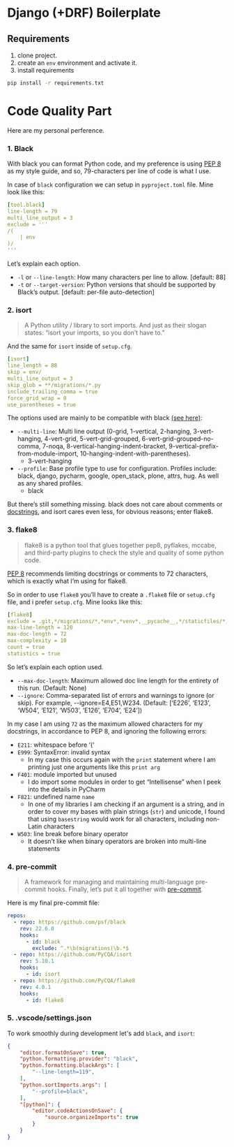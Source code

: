 # Django (+DRF) Boilerplate
## Requirements
1. clone project. 
2. create an `env` environment and activate it.
3. install requirements
```bash
pip install -r requirements.txt
```

Code Quality Part
======
Here are my personal perference.
### 1. Black
With black you can format Python code, and my preference is using [PEP 8](https://www.python.org/dev/peps/pep-0008/) as my style guide, and so, 79-characters per line of code is what I use.

In case of `black` configuration we can setup in `pyproject.toml` file. Mine look like this:
```yaml
[tool.black]
line-length = 79
multi_line_output = 3
exclude = '''
/(
    | env
)/
'''
```

Let’s explain each option.

* `-l` or `--line-length`: How many characters per line to allow. [default: 88]
* `-t` or `--target-version`: Python versions that should be supported by Black’s output. [default: per-file auto-detection]

### 2. isort
> A Python utility / library to sort imports.
And just as their slogan states: “isort your imports, so you don’t have to.”

And the same for `isort` inside of `setup.cfg`.

```yaml
[isort]
line_length = 88
skip = env/
multi_line_output = 3
skip_glob = **/migrations/*.py
include_trailing_comma = true
force_grid_wrap = 0
use_parentheses = true
```

The options used are mainly to be compatible with black [(see here)](https://pycqa.github.io/isort/docs/configuration/black_compatibility/):

* `--multi-line`: Multi line output (0-grid, 1-vertical, 2-hanging, 3-vert-hanging, 4-vert-grid, 5-vert-grid-grouped, 6-vert-grid-grouped-no-comma, 7-noqa, 8-vertical-hanging-indent-bracket, 9-vertical-prefix-from-module-import, 10-hanging-indent-with-parentheses).
    * 3-vert-hanging
* `--profile`: Base profile type to use for configuration. Profiles include: black, django, pycharm, google, open_stack, plone, attrs, hug. As well as any shared profiles.
    * black

But there’s still something missing. black does not care about comments or [docstrings](https://www.python.org/dev/peps/pep-0257/), and isort cares even less, for obvious reasons; enter flake8.

### 3. flake8
> flake8 is a python tool that glues together pep8, pyflakes, mccabe, and third-party plugins to check the style and quality of some python code.

[PEP 8](https://www.python.org/dev/peps/pep-0008/) recommends limiting docstrings or comments to 72 characters, which is exactly what I’m using for flake8.

So in order to use `flake8` you’ll have to create a `.flake8` file or `setup.cfg` file, and i prefer `setup.cfg`. Mine looks like this:

```yaml
[flake8]
exclude = .git,*/migrations/*,*env*,*venv*,__pycache__,*/staticfiles/*,*/mediafiles/*
max-line-length = 120
max-doc-length = 72
max-complexity = 10
count = true
statistics = true
```

So let’s explain each option used.

* `--max-doc-length`: Maximum allowed doc line length for the entirety of this run. (Default: None)
* `--ignore`: Comma-separated list of errors and warnings to ignore (or skip). For example, --ignore=E4,E51,W234. (Default: [‘E226’, ‘E123’, ‘W504’, ‘E121’, ‘W503’, ‘E126’, ‘E704’, ‘E24’])

In my case I am using `72` as the maximum allowed characters for my docstrings, in accordance to PEP 8, and ignoring the following errors:

* `E211`: whitespace before ‘(‘
* `E999`: SyntaxError: invalid syntax
    * In my case this occurs again with the `print` statement where I am printing just one arguments like this `print arg`
* `F401`: module imported but unused
    * I do import some modules in order to get “Intellisense” when I peek into the details in PyCharm
* `F821`: undefined name `name`
    * In one of my libraries I am checking if an argument is a string, and in order to cover my bases with plain strings (`str`) and unicode, I found that using `basestring` would work for all characters, including non-Latin characters
* `W503`: line break before binary operator
    * It doesn’t like when binary operators are broken into multi-line statements

### 4. pre-commit
> A framework for managing and maintaining multi-language pre-commit hooks.
Finally, let’s put it all together with [pre-commit](https://pre-commit.com/).

Here is my final pre-commit file:
```yaml
repos:
  - repo: https://github.com/psf/black
    rev: 22.6.0
    hooks:
      - id: black
        exclude: ^.*\b(migrations)\b.*$
  - repo: https://github.com/PyCQA/isort
    rev: 5.10.1
    hooks:
      - id: isort
  - repo: https://github.com/PyCQA/flake8
    rev: 4.0.1
    hooks:
      - id: flake8
```


### 5. .vscode/settings.json
To work smoothly during development let's add `black`, and `isort`:

```json
{
    "editor.formatOnSave": true,
    "python.formatting.provider": "black",
    "python.formatting.blackArgs": [
        "--line-length=119",
    ],
    "python.sortImports.args": [
        "--profile=black",
    ],
    "[python]": {
        "editor.codeActionsOnSave": {
            "source.organizeImports": true
        }
    }
}
```
